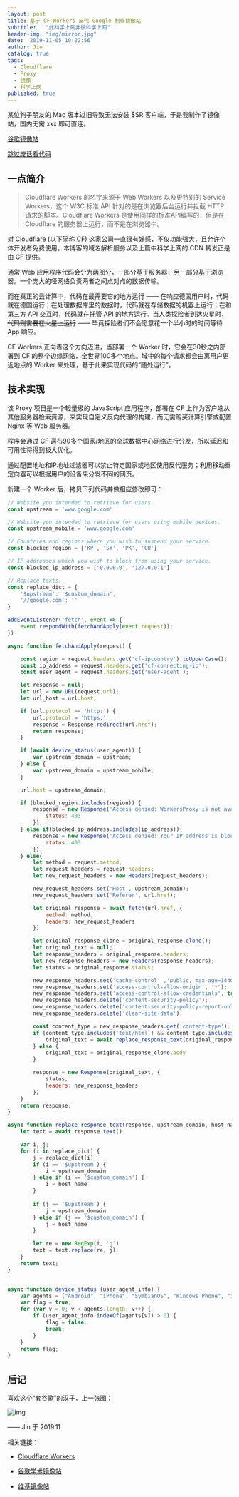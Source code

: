 ```yaml
---
layout: post
title: 基于 CF Workers 反代 Google 制作镜像站
subtitle: ' "此科学上网非彼科学上网" '
header-img: "img/mirror.jpg"
date: '2019-11-05 10:22:56'
author: Jin
catalog: true
tags:
  - Cloudflare
  - Proxy
  - 镜像
  - 科学上网
published: true
---
```



某位狗子朋友的 Mac 版本过旧导致无法安装 $$R 客户端，于是我制作了镜像站，国内无需 xxx 即可直连。

[谷歌镜像站](https://google.jinsblog.workers.dev/)


[跳过废话看代码](#build)

## 一点简介

> Cloudflare Workers 的名字来源于 Web Workers 以及更特别的 Service Workers，这个 W3C 标准 API 针对的是在浏览器后台运行并拦截 HTTP 请求的脚本。Cloudflare Workers 是使用同样的标准API编写的，但是在 Cloudflare 的服务器上运行，而不是在浏览器中。

对 Cloudflare (以下简称 CF) 这家公司一直很有好感，不仅功能强大，且允许个体开发者免费使用。本博客的域名解析服务以及上篇中科学上网的 CDN 转发正是由 CF 提供。

通常 Web 应用程序代码会分为两部分，一部分基于服务器，另一部分基于浏览器。一个庞大的哑网络负责两者之间点对点的数据传输。

而在真正的云计算中，代码在最需要它的地方运行 —— 在响应德国用户时，代码就在德国运行；在处理数据库里的数据时，代码就在存储数据的机器上运行；在和第三方 API 交互时，代码就在托管 API 的地方运行。当人类探险者到达火星时，~~代码则需要在火星上运行~~ —— 毕竟探险者们不会愿意花一个半小时的时间等待 App 响应。

CF Workers 正向着这个方向迈进，当部署一个 Worker 时，它会在30秒之内部署到 CF 的整个边缘网络，全世界100多个地点。域中的每个请求都会由离用户更近地点的 Worker 来处理，基于此来实现代码的“随处运行”。


## 技术实现

该 Proxy 项目是一个轻量级的 JavaScript 应用程序，部署在 CF 上作为客户端从其他服务器检索资源，来实现自定义反向代理的构建，而无需购买计算引擎或配置 Nginx 等 Web 服务器。

程序会通过 CF 遍布90多个国家/地区的全球数据中心网络进行分发，所以延迟和可用性将得到极大优化。

通过配置地址和IP地址过滤器可以禁止特定国家或地区使用反代服务；利用移动重定向器可以根据用户的设备来分发不同的网页。

新建一个 Worker 后，拷贝下列代码并做相应修改即可：

<p id = "build"></p>

```javascript
// Website you intended to retrieve for users.
const upstream = 'www.google.com'

// Website you intended to retrieve for users using mobile devices.
const upstream_mobile = 'www.google.com'

// Countries and regions where you wish to suspend your service.
const blocked_region = ['KP', 'SY', 'PK', 'CU']

// IP addresses which you wish to block from using your service.
const blocked_ip_address = ['0.0.0.0', '127.0.0.1']

// Replace texts.
const replace_dict = {
    '$upstream': '$custom_domain',
    '//google.com': ''
}

addEventListener('fetch', event => {
    event.respondWith(fetchAndApply(event.request));
})

async function fetchAndApply(request) {

    const region = request.headers.get('cf-ipcountry').toUpperCase();
    const ip_address = request.headers.get('cf-connecting-ip');
    const user_agent = request.headers.get('user-agent');

    let response = null;
    let url = new URL(request.url);
    let url_host = url.host;

    if (url.protocol == 'http:') {
        url.protocol = 'https:'
        response = Response.redirect(url.href);
        return response;
    }

    if (await device_status(user_agent)) {
        var upstream_domain = upstream;
    } else {
        var upstream_domain = upstream_mobile;
    }

    url.host = upstream_domain;

    if (blocked_region.includes(region)) {
        response = new Response('Access denied: WorkersProxy is not available in your region yet.', {
            status: 403
        });
    } else if(blocked_ip_address.includes(ip_address)){
        response = new Response('Access denied: Your IP address is blocked by WorkersProxy.', {
            status: 403
        });
    } else{
        let method = request.method;
        let request_headers = request.headers;
        let new_request_headers = new Headers(request_headers);

        new_request_headers.set('Host', upstream_domain);
        new_request_headers.set('Referer', url.href);

        let original_response = await fetch(url.href, {
            method: method,
            headers: new_request_headers
        })

        let original_response_clone = original_response.clone();
        let original_text = null;
        let response_headers = original_response.headers;
        let new_response_headers = new Headers(response_headers);
        let status = original_response.status;

        new_response_headers.set('cache-control' ,'public, max-age=14400')
        new_response_headers.set('access-control-allow-origin', '*');
        new_response_headers.set('access-control-allow-credentials', true);
        new_response_headers.delete('content-security-policy');
        new_response_headers.delete('content-security-policy-report-only');
        new_response_headers.delete('clear-site-data');

        const content_type = new_response_headers.get('content-type');
        if (content_type.includes('text/html') && content_type.includes('UTF-8')) {
            original_text = await replace_response_text(original_response_clone, upstream_domain, url_host);
        } else {
            original_text = original_response_clone.body
        }

        response = new Response(original_text, {
            status,
            headers: new_response_headers
        })
    }
    return response;
}

async function replace_response_text(response, upstream_domain, host_name) {
    let text = await response.text()

    var i, j;
    for (i in replace_dict) {
        j = replace_dict[i]
        if (i == '$upstream') {
            i = upstream_domain
        } else if (i == '$custom_domain') {
            i = host_name
        }
        
        if (j == '$upstream') {
            j = upstream_domain
        } else if (j == '$custom_domain') {
            j = host_name
        }

        let re = new RegExp(i, 'g')
        text = text.replace(re, j);
    }
    return text;
}


async function device_status (user_agent_info) {
    var agents = ["Android", "iPhone", "SymbianOS", "Windows Phone", "iPad", "iPod"];
    var flag = true;
    for (var v = 0; v < agents.length; v++) {
        if (user_agent_info.indexOf(agents[v]) > 0) {
            flag = false;
            break;
        }
    }
    return flag;
}
```

## 后记

喜欢这个“套谷歌”的汉子，上一张图：

![img](/img/cfwgoogle.png)

—— Jin 于 2019.11

相关链接：

* [Cloudflare Workers](https://www.cloudflare.com/de-de/products/cloudflare-workers/)

* [谷歌学术镜像站](https://googlescholar.jinsblog.workers.dev/)

* [维基镜像站](https://wiki.jinsblog.workers.dev/)

